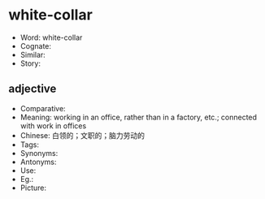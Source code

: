 # white-collar

- Word: white-collar
- Cognate: 
- Similar: 
- Story: 

## adjective

- Comparative: 
- Meaning: working in an office, rather than in a factory, etc.; connected with work in offices
- Chinese: 白领的；文职的；脑力劳动的
- Tags: 
- Synonyms: 
- Antonyms: 
- Use: 
- Eg.: 
- Picture: 

